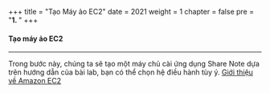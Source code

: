 +++
title = "Tạo Máy ảo EC2"
date = 2021
weight = 1
chapter = false
pre = "<b>1. </b>"
+++

#### Tạo máy ảo EC2
---

Trong bước này, chúng ta sẽ tạo một máy chủ cài ứng dụng Share Note dựa trên hướng dẫn của bài lab, bạn có thể chọn hệ điều hành tùy ý. [Giới thiệu về Amazon EC2](https://000004.awsstudygroup.com/)